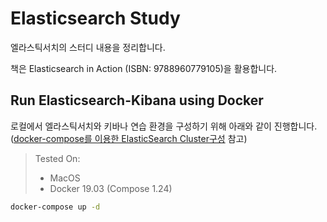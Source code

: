 # Elasticsearch Study

엘라스틱서치의 스터디 내용을 정리합니다.

책은 Elasticsearch in Action (ISBN: 9788960779105)을 활용합니다.

## Run Elasticsearch-Kibana using Docker

로컬에서 엘라스틱서치와 키바나 연습 환경을 구성하기 위해 아래와 같이 진행합니다. ([docker-compose를 이용한 ElasticSearch Cluster구성](https://jistol.github.io/docker/2019/03/27/docker-compose-elasticsearch-cluster/) 참고)

> Tested On:
> - MacOS
> - Docker 19.03 (Compose 1.24)

```bash
docker-compose up -d
```
